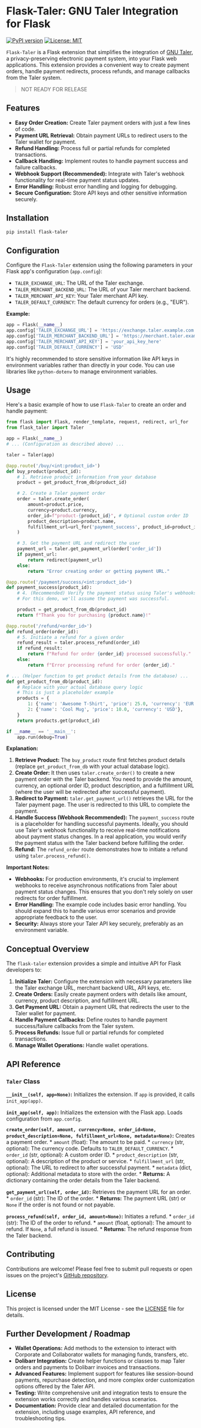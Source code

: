 # Flask-Taler: GNU Taler Integration for Flask

[![PyPI version](https://badge.fury.io/py/flask-taler.svg)](https://badge.fury.io/py/flask-taler)
[![License: MIT](https://img.shields.io/badge/License-MIT-yellow.svg)](https://opensource.org/licenses/MIT)


`Flask-Taler` is a Flask extension that simplifies the integration of [GNU Taler](https://taler.net/), a privacy-preserving electronic payment system, into your Flask web applications. This extension provides a convenient way to create payment orders, handle payment redirects, process refunds, and manage callbacks from the Taler system.


> NOT READY FOR RELEASE


## Features

*   **Easy Order Creation:**  Create Taler payment orders with just a few lines of code.
*   **Payment URL Retrieval:** Obtain payment URLs to redirect users to the Taler wallet for payment.
*   **Refund Handling:** Process full or partial refunds for completed transactions.
*   **Callback Handling:**  Implement routes to handle payment success and failure callbacks.
*   **Webhook Support (Recommended):** Integrate with Taler's webhook functionality for real-time payment status updates.
*   **Error Handling:** Robust error handling and logging for debugging.
*   **Secure Configuration:** Store API keys and other sensitive information securely.

## Installation

```bash
pip install flask-taler
```

## Configuration

Configure the `Flask-Taler` extension using the following parameters in your Flask app's configuration (`app.config`):

*   `TALER_EXCHANGE_URL`: The URL of the Taler exchange.
*   `TALER_MERCHANT_BACKEND_URL`: The URL of your Taler merchant backend.
*   `TALER_MERCHANT_API_KEY`: Your Taler merchant API key.
*   `TALER_DEFAULT_CURRENCY`: The default currency for orders (e.g., "EUR").

**Example:**

```python
app = Flask(__name__)
app.config['TALER_EXCHANGE_URL'] = 'https://exchange.taler.example.com'
app.config['TALER_MERCHANT_BACKEND_URL'] = 'https://merchant.taler.example.com'
app.config['TALER_MERCHANT_API_KEY'] = 'your_api_key_here'
app.config['TALER_DEFAULT_CURRENCY'] = 'USD'
```

It's highly recommended to store sensitive information like API keys in environment variables rather than directly in your code. You can use libraries like `python-dotenv` to manage environment variables.

## Usage

Here's a basic example of how to use `Flask-Taler` to create an order and handle payment:

```python
from flask import Flask, render_template, request, redirect, url_for
from flask_taler import Taler

app = Flask(__name__)
# ... (Configuration as described above) ...

taler = Taler(app)

@app.route('/buy/<int:product_id>')
def buy_product(product_id):
    # 1. Retrieve product information from your database
    product = get_product_from_db(product_id)

    # 2. Create a Taler payment order
    order = taler.create_order(
        amount=product.price,
        currency=product.currency,
        order_id=f"product-{product_id}", # Optional custom order ID
        product_description=product.name,
        fulfillment_url=url_for('payment_success', product_id=product_id, _external=True) # URL to redirect to after successful payment.
    )

    # 3. Get the payment URL and redirect the user
    payment_url = taler.get_payment_url(order['order_id'])
    if payment_url:
        return redirect(payment_url)
    else:
        return "Error creating order or getting payment URL."

@app.route('/payment/success/<int:product_id>')
def payment_success(product_id):
    # 4. (Recommended) Verify the payment status using Taler's webhooks.
    # For this demo, we'll assume the payment was successful.

    product = get_product_from_db(product_id)
    return f"Thank you for purchasing {product.name}!"

@app.route('/refund/<order_id>')
def refund_order(order_id):
    # 5. Initiate a refund for a given order
    refund_result = taler.process_refund(order_id)
    if refund_result:
        return f"Refund for order {order_id} processed successfully."
    else:
        return f"Error processing refund for order {order_id}."

# ... (Helper function to get product details from the database) ...
def get_product_from_db(product_id):
    # Replace with your actual database query logic
    # This is just a placeholder example
    products = {
        1: {'name': 'Awesome T-Shirt', 'price': 25.0, 'currency': 'EUR'},
        2: {'name': 'Cool Mug', 'price': 10.0, 'currency': 'USD'},
    }
    return products.get(product_id)

if __name__ == '__main__':
    app.run(debug=True)
```

**Explanation:**

1. **Retrieve Product:** The `buy_product` route first fetches product details (replace `get_product_from_db` with your actual database logic).
2. **Create Order:** It then uses `taler.create_order()` to create a new payment order with the Taler backend. You need to provide the amount, currency, an optional order ID, product description, and a fulfillment URL (where the user will be redirected after successful payment).
3. **Redirect to Payment:** `taler.get_payment_url()` retrieves the URL for the Taler payment page. The user is redirected to this URL to complete the payment.
4. **Handle Success (Webhook Recommended):** The `payment_success` route is a placeholder for handling successful payments. Ideally, you should use Taler's webhook functionality to receive real-time notifications about payment status changes. In a real application, you would verify the payment status with the Taler backend before fulfilling the order.
5. **Refund:** The `refund_order` route demonstrates how to initiate a refund using `taler.process_refund()`.

**Important Notes:**

*   **Webhooks:** For production environments, it's crucial to implement webhooks to receive asynchronous notifications from Taler about payment status changes. This ensures that you don't rely solely on user redirects for order fulfillment.
*   **Error Handling:** The example code includes basic error handling. You should expand this to handle various error scenarios and provide appropriate feedback to the user.
*   **Security:** Always store your Taler API key securely, preferably as an environment variable.


## Conceptual Overview

The `flask-taler` extension provides a simple and intuitive API for Flask developers to:

1. **Initialize Taler:** Configure the extension with necessary parameters like the Taler exchange URL, merchant backend URL, API keys, etc.
2. **Create Orders:** Easily create payment orders with details like amount, currency, product description, and fulfillment URL.
3. **Get Payment URL:** Obtain a payment URL that redirects the user to the Taler wallet for payment.
4. **Handle Payment Callbacks:**  Define routes to handle payment success/failure callbacks from the Taler system.
5. **Process Refunds:** Issue full or partial refunds for completed transactions.
6. **Manage Wallet Operations:** Handle wallet operations.


## API Reference

### `Taler` Class

**`__init__(self, app=None)`:** Initializes the extension. If `app` is provided, it calls `init_app(app)`.

**`init_app(self, app)`:** Initializes the extension with the Flask app. Loads configuration from `app.config`.

**`create_order(self, amount, currency=None, order_id=None, product_description=None, fulfillment_url=None, metadata=None)`:** Creates a payment order.
    *   `amount` (float): The amount to be paid.
    *   `currency` (str, optional): The currency code. Defaults to `TALER_DEFAULT_CURRENCY`.
    *   `order_id` (str, optional): A custom order ID.
    *   `product_description` (str, optional): A description of the product or service.
    *   `fulfillment_url` (str, optional): The URL to redirect to after successful payment.
    *   `metadata` (dict, optional): Additional metadata to store with the order.
    *   **Returns:** A dictionary containing the order details from the Taler backend.

**`get_payment_url(self, order_id)`:** Retrieves the payment URL for an order.
    *   `order_id` (str): The ID of the order.
    *   **Returns:** The payment URL (str) or `None` if the order is not found or not payable.

**`process_refund(self, order_id, amount=None)`:** Initiates a refund.
    *   `order_id` (str): The ID of the order to refund.
    *   `amount` (float, optional): The amount to refund. If `None`, a full refund is issued.
    *   **Returns:** The refund response from the Taler backend.


## Contributing

Contributions are welcome! Please feel free to submit pull requests or open issues on the project's [GitHub repository](your-repo-url).

## License

This project is licensed under the MIT License - see the [LICENSE](LICENSE) file for details.


## Further Development / Roadmap

*   **Wallet Operations:** Add methods to the extension to interact with Corporate and Collaborator wallets for managing funds, transfers, etc.
*   **Dolibarr Integration:** Create helper functions or classes to map Taler orders and payments to Dolibarr invoices and transactions.
*   **Advanced Features:** Implement support for features like session-bound payments, repurchase detection, and more complex order customization options offered by the Taler API.
*   **Testing:** Write comprehensive unit and integration tests to ensure the extension works correctly and handles various scenarios.
*   **Documentation:** Provide clear and detailed documentation for the extension, including usage examples, API reference, and troubleshooting tips.
